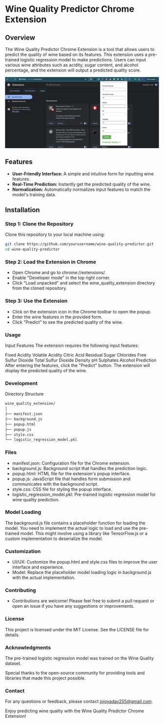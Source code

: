 # Wine Quality Predictor Chrome Extension

## Overview
The Wine Quality Predictor Chrome Extension is a tool that allows users to predict the quality of wine based on its features. This extension uses a pre-trained logistic regression model to make predictions. Users can input various wine attributes such as acidity, sugar content, and alcohol percentage, and the extension will output a predicted quality score.

![alt text](images/image.png)


## Features
- **User-Friendly Interface:** A simple and intuitive form for inputting wine features.
- **Real-Time Prediction:** Instantly get the predicted quality of the wine.
- **Normalization:** Automatically normalizes input features to match the model's training data.

## Installation

### Step 1: Clone the Repository
Clone this repository to your local machine using:
```bash
git clone https://github.com/yourusername/wine-quality-predictor.git
cd wine-quality-predictor
```

### Step 2: Load the Extension in Chrome
- Open Chrome and go to chrome://extensions/.
- Enable "Developer mode" in the top right corner.
- Click "Load unpacked" and select the wine_quality_extension directory from the cloned repository.

### Step 3: Use the Extension
- Click on the extension icon in the Chrome toolbar to open the popup.
- Enter the wine features in the provided form.
- Click "Predict" to see the predicted quality of the wine.

### Usage
Input Features
The extension requires the following input features:

Fixed Acidity
Volatile Acidity
Citric Acid
Residual Sugar
Chlorides
Free Sulfur Dioxide
Total Sulfur Dioxide
Density
pH
Sulphates
Alcohol
Prediction
After entering the features, click the "Predict" button. The extension will display the predicted quality of the wine.

### Development
Directory Structure

```bash
wine_quality_extension/
│
├── manifest.json
├── background.js
├── popup.html
├── popup.js
├── style.css
└── logistic_regression_model.pkl
```

### Files
- manifest.json: Configuration file for the Chrome extension.
- background.js: Background script that handles the prediction logic.
- popup.html: HTML file for the extension's popup interface.
- popup.js: JavaScript file that handles form submission and communicates with the background script.
- style.css: CSS file for styling the popup interface.
- logistic_regression_model.pkl: Pre-trained logistic regression model for wine quality prediction.

### Model Loading
The background.js file contains a placeholder function for loading the model. You need to implement the actual logic to load and use the pre-trained model. This might involve using a library like TensorFlow.js or a custom implementation to deserialize the model.

### Customization
- UI/UX: Customize the popup.html and style.css files to improve the user interface and experience.
- Model: Replace the placeholder model loading logic in background.js with the actual implementation.

### Contributing
- Contributions are welcome! Please feel free to submit a pull request or open an issue if you have any suggestions or improvements.

### License
This project is licensed under the MIT License. See the LICENSE file for details.

### Acknowledgments
The pre-trained logistic regression model was trained on the Wine Quality dataset.

Special thanks to the open-source community for providing tools and libraries that made this project possible.

### Contact
For any questions or feedback, please contact jojoyadav255@gmail.com.

Enjoy predicting wine quality with the Wine Quality Predictor Chrome Extension!



